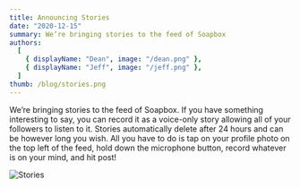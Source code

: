 ```yaml
---
title: Announcing Stories
date: "2020-12-15"
summary: We’re bringing stories to the feed of Soapbox
authors:
  [
    { displayName: "Dean", image: "/dean.png" },
    { displayName: "Jeff", image: "/jeff.png" },
  ]
thumb: /blog/stories.png
---
```


We’re bringing stories to the feed of Soapbox. If you have something interesting to say, you can record it as a voice-only story allowing all of your followers to listen to it. Stories automatically delete after 24 hours and can be however long you wish. All you have to do is tap on your profile photo on the top left of the feed, hold down the microphone button, record whatever is on your mind, and hit post!

![Stories](/blog/stories.png)
